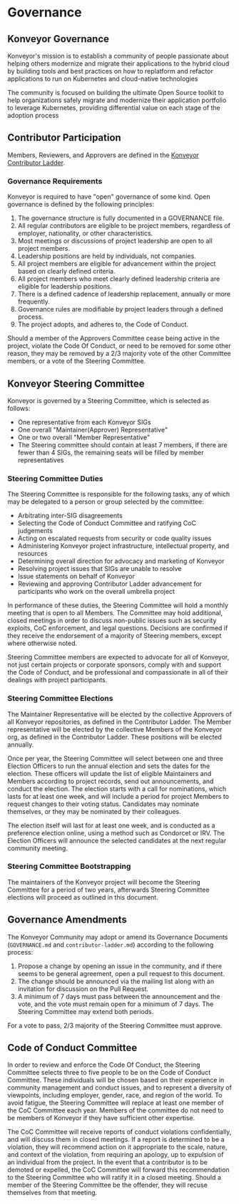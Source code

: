 # Governance 


## Konveyor Governance

Konveyor's mission is to establish a community of people passionate about helping others modernize and migrate their applications to the hybrid cloud by building tools and best practices on how to replatform and refactor applications to run on Kubernetes and cloud-native technologies

The community is focused on building the ultimate Open Source toolkit to help organizations safely migrate and modernize their application portfolio to leverage Kubernetes, providing differential value on each stage of the adoption process


## Contributor Participation

Members, Reviewers, and Approvers are defined in the [Konveyor Contributor Ladder](https://github.com/konveyor/community/blob/main/contributor_ladder.md).  

### Governance Requirements

Konveyor is required to have "open" governance of some kind.  Open governance is defined by the following principles:

1. The governance structure is fully documented in a GOVERNANCE file.
2. All regular contributors are eligible to be project members, regardless of employer, nationality, or other characteristics.
3. Most meetings or discussions of project leadership are open to all project members.
4. Leadership positions are held by individuals, not companies.
5. All project members are eligible for advancement within the project based on clearly defined criteria.
6. All project members who meet clearly defined leadership criteria are eligible for leadership positions.
7. There is a defined cadence of leadership replacement, annually or more frequently.
8. Governance rules are modifiable by project leaders through a defined process.
9. The project adopts, and adheres to, the Code of Conduct.


Should a member of the Approvers Committee cease being active in the project, violate the Code Of Conduct, or need to be removed for some other reason, they may be removed by a 2/3 majority vote of the other Committee members, or a vote of the Steering Committee.

## Konveyor Steering Committee

Konveyor is governed by a Steering Committee, which is selected as follows:

* One representative from each Konveyor SIGs
* One overall "Maintainer(Approver) Representative"
* One or two overall "Member Representative"
* The Steering committee should contain at least 7 members, if there are fewer than 4 SIGs, the remaining seats will be filled by member representatives

### Steering Committee Duties

The Steering Committee is responsible for the following tasks, any of which may be delegated to a person or group selected by the committee:


* Arbitrating inter-SIG disagreements
* Selecting the Code of Conduct Committee and ratifying CoC judgements
* Acting on escalated requests from security or code quality issues
* Administering Konveyor project infrastructure, intellectual property, and resources
* Determining overall direction for advocacy and marketing of Konveyor
* Resolving project issues that SIGs are unable to resolve
* Issue statements on behalf of Konveyor
* Reviewing and approving Contributor Ladder advancement for participants who work on the overall umbrella project

In performance of these duties, the Steering Committee will hold a monthly meeting that is open to all Members.  The Committee may hold additional, closed meetings in order to discuss non-public issues such as security exploits, CoC enforcement, and legal questions.  Decisions are confirmed if they receive the endorsement of a majority of Steering members, except where otherwise noted.

Steering Committee members are expected to advocate for all of Konveyor, not just certain projects or corporate sponsors, comply with and support the Code of Conduct, and be professional and compassionate in all of their dealings with project participants.

### Steering Committee Elections

The Maintainer Representative will be elected by the collective Approvers of all Konveyor repositories, as defined in the Contributor Ladder.  The Member representative will be elected by the collective Members of the Konveyor org, as defined in the Contributor Ladder.  These positions will be elected annually.

Once per year, the Steering Committee will select between one and three Election Officers to run the annual election and sets the dates for the election.  These officers will update the list of eligible Maintainers and Members according to project records, send out announcements, and conduct the election.  The election starts with a call for nominations, which lasts for at least one week, and will include a period for project Members to request changes to their voting status. Candidates may nominate themselves, or they may be nominated by their colleagues. 

The election itself will last for at least one week, and is conducted as a preference election online, using a method such as Condorcet or IRV.  The Election Officers will announce the selected candidates at the next regular community meeting.

### Steering Committee Bootstrapping

The maintainers of the Konveyor project will become the Steering Committee for a period of two years, afterwards Steering Committee elections will proceed as outlined in this
document. 

## Governance Amendments

The Konveyor Community may adopt or amend its Governance
Documents (`GOVERNANCE.md` and `contributor-ladder.md`) according to
the following process:

1. Propose a change by opening an issue in the community, and if there
   seems to be general agreement, open a pull request to this document.
2. The change should be announced via the mailing list along with an invitation for discussion on the Pull Request.
3. A minimum of 7 days must pass between the announcement and the vote,
   and the vote must remain open for a minimum of 7 days. The Steering
   Committee may extend both periods.

For a vote to pass, 2/3 majority of the Steering Committee must approve.


## Code of Conduct Committee

In order to review and enforce the Code Of Conduct, the Steering Committee selects three to five people to be on the Code of Conduct Committee.  These individuals will be chosen based on their experience in community management and conduct issues, and to represent a diversity of viewpoints, including employer, gender, race, and region of the world.  To avoid fatigue, the Steering Committee will replace at least one member of the CoC Committee each year.  Members of the committee do not need to be members of Konveyor if they have sufficient other expertise.

The CoC Committee will receive reports of conduct violations confidentially, and will discuss them in closed meetings.  If a report is determined to be a violation, they will recommend action on it appropriate to the scale, nature, and context of the violation, from requiring an apology, up to expulsion of an individual from the project.  In the event that a contributor is to be demoted or expelled, the CoC Committee will forward this recommendation to the Steering Committee who will ratify it in a closed meeting.  Should a member of the Steering Committee be the offender, they will recuse themselves from that meeting.
